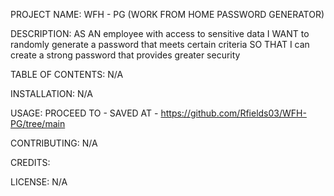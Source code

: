 PROJECT NAME:
    WFH - PG (WORK FROM HOME PASSWORD GENERATOR)

DESCRIPTION:
    AS AN employee with access to sensitive data
    I WANT to randomly generate a password that meets certain criteria
    SO THAT I can create a strong password that provides greater security

TABLE OF CONTENTS:
    N/A

INSTALLATION:
    N/A

USAGE:
    PROCEED TO - 
    SAVED AT - https://github.com/Rfields03/WFH-PG/tree/main

CONTRIBUTING:
    N/A

CREDITS:


LICENSE:
    N/A
